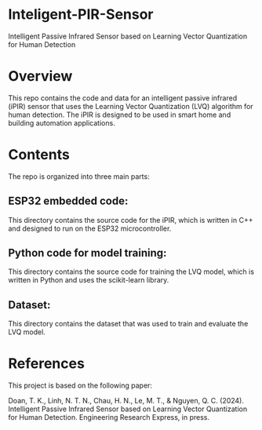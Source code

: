 # Inteligent-PIR-Sensor
Intelligent Passive Infrared Sensor based on Learning Vector Quantization for Human Detection

# Overview
This repo contains the code and data for an intelligent passive infrared (iPIR) sensor that uses the Learning Vector Quantization (LVQ) algorithm for human detection. The iPIR is designed to be used in smart home and building automation applications.

# Contents
The repo is organized into three main parts:
## ESP32 embedded code: 
This directory contains the source code for the iPIR, which is written in C++ and designed to run on the ESP32 microcontroller.
## Python code for model training: 
This directory contains the source code for training the LVQ model, which is written in Python and uses the scikit-learn library.
## Dataset: 
This directory contains the dataset that was used to train and evaluate the LVQ model.

# References
This project is based on the following paper:

Doan, T. K., Linh, N. T. N., Chau, H. N., Le, M. T., & Nguyen, Q. C. (2024). Intelligent Passive Infrared Sensor based on Learning Vector Quantization for Human Detection. Engineering Research Express, in press.
